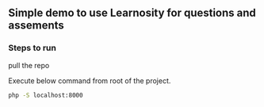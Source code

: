 ## Simple demo to use Learnosity for questions and assements 

### Steps to run

pull the repo

Execute below command from root of the project.

```bash
php -S localhost:8000
```
